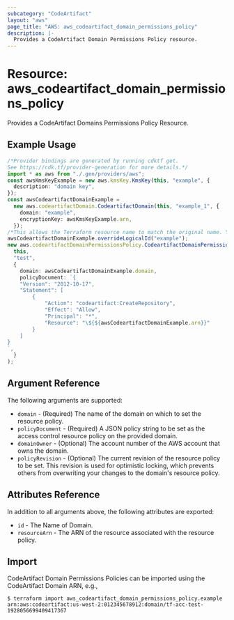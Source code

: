 ```yaml
---
subcategory: "CodeArtifact"
layout: "aws"
page_title: "AWS: aws_codeartifact_domain_permissions_policy"
description: |-
  Provides a CodeArtifact Domain Permissions Policy resource.
---
```


# Resource: aws\_codeartifact\_domain\_permissions\_policy

Provides a CodeArtifact Domains Permissions Policy Resource.

## Example Usage

```typescript
/*Provider bindings are generated by running cdktf get.
See https://cdk.tf/provider-generation for more details.*/
import * as aws from "./.gen/providers/aws";
const awsKmsKeyExample = new aws.kmsKey.KmsKey(this, "example", {
  description: "domain key",
});
const awsCodeartifactDomainExample =
  new aws.codeartifactDomain.CodeartifactDomain(this, "example_1", {
    domain: "example",
    encryptionKey: awsKmsKeyExample.arn,
  });
/*This allows the Terraform resource name to match the original name. You can remove the call if you don't need them to match.*/
awsCodeartifactDomainExample.overrideLogicalId("example");
new aws.codeartifactDomainPermissionsPolicy.CodeartifactDomainPermissionsPolicy(
  this,
  "test",
  {
    domain: awsCodeartifactDomainExample.domain,
    policyDocument: `{
    "Version": "2012-10-17",
    "Statement": [
        {
            "Action": "codeartifact:CreateRepository",
            "Effect": "Allow",
            "Principal": "*",
            "Resource": "\${${awsCodeartifactDomainExample.arn}}"
        }
    ]
}
`,
  }
);

```

## Argument Reference

The following arguments are supported:

* `domain` - (Required) The name of the domain on which to set the resource policy.
* `policyDocument` - (Required) A JSON policy string to be set as the access control resource policy on the provided domain.
* `domainOwner` - (Optional) The account number of the AWS account that owns the domain.
* `policyRevision` - (Optional) The current revision of the resource policy to be set. This revision is used for optimistic locking, which prevents others from overwriting your changes to the domain's resource policy.

## Attributes Reference

In addition to all arguments above, the following attributes are exported:

* `id` - The Name of Domain.
* `resourceArn` - The ARN of the resource associated with the resource policy.

## Import

CodeArtifact Domain Permissions Policies can be imported using the CodeArtifact Domain ARN, e.g.,

```console
$ terraform import aws_codeartifact_domain_permissions_policy.example arn:aws:codeartifact:us-west-2:012345678912:domain/tf-acc-test-1928056699409417367
```
